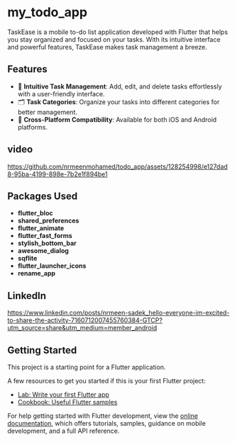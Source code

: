 # my_todo_app


TaskEase is a mobile to-do list application developed with Flutter that helps you stay organized and focused on your tasks. With its intuitive interface and powerful features, TaskEase makes task management a breeze.


## Features

- 📝 **Intuitive Task Management**: Add, edit, and delete tasks effortlessly with a user-friendly interface.
- 🗂️ **Task Categories**: Organize your tasks into different categories for better management.
- 📱 **Cross-Platform Compatibility**: Available for both iOS and Android platforms.


## video



https://github.com/nrmeenmohamed/todo_app/assets/128254998/e127dad8-95ba-4199-898e-7b2e1f894be1

## Packages Used

- **flutter_bloc**
- **shared_preferences**
- **flutter_animate**
- **flutter_fast_forms**
- **stylish_bottom_bar**
- **awesome_dialog**
- **sqflite**
- **flutter_launcher_icons**
- **rename_app**

## LinkedIn 
https://www.linkedin.com/posts/nrmeen-sadek_hello-everyone-im-excited-to-share-the-activity-7160712007455760384-GTCP?utm_source=share&utm_medium=member_android


## Getting Started

This project is a starting point for a Flutter application.

A few resources to get you started if this is your first Flutter project:

- [Lab: Write your first Flutter app](https://docs.flutter.dev/get-started/codelab)
- [Cookbook: Useful Flutter samples](https://docs.flutter.dev/cookbook)

For help getting started with Flutter development, view the
[online documentation](https://docs.flutter.dev/), which offers tutorials,
samples, guidance on mobile development, and a full API reference.
